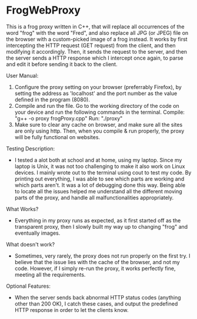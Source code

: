 # FrogWebProxy

This is a frog proxy written in C++, that will replace all occurrences of the word "frog" with the 
word "Fred", and also replace all JPG (or JPEG) file on the browser with a custom-picked image of 
a frog instead. It works by first intercepting the HTTP request (GET request) from the client, and 
then modifying it accordingly. Then, it sends the request to the server, and then the server sends 
a HTTP response which I intercept once again, to parse and edit it before sending it back to the client. 

User Manual: 
1. Configure the proxy setting on your browser (preferrably Firefox), by setting the address as 
    'localhost' and the port number as the value defined in the program (8080).
2. Compile and run the file. Go to the working directory of the code on your device and run the 
    following commands in the terminal. 
    Compile: "g++ -o proxy frogProxy.cpp"
    Run: "./proxy"
3. Make sure to clear any cache on browser, and make sure all the sites are only using http. Then, 
    when you compile & run properly, the proxy will be fully functional on websites. 

Testing Description: 
- I tested a alot both at school and at home, using my laptop. Since my laptop is Unix, it was not 
    too challenging to make it also work on Linux devices. I mainly wrote out to the terminal using 
    cout to test my code. By printing out everything, I was able to see which parts are working and 
    which parts aren't. It was a lot of debugging done this way. Being able to locate all the issues helped me understand all the different moving parts of the proxy, and handle all malfunctionalities appropriately. 

What Works? 
- Everything in my proxy runs as expected, as it first started off as the transparent proxy, then 
    I slowly built my way up to changing "frog" and eventually images. 

What doesn't work? 
- Sometimes, very rarely, the proxy does not run properly on the first try. I believe that the issue 
    lies with the cache of the browser, and not my code. However, if I simply re-run the proxy, it works perfectly fine, meeting all the requirements. 

Optional Features:
- When the server sends back abnormal HTTP status codes (anything other than 200 OK), I catch these
    cases, and output the predefined HTTP response in order to let the clients know.